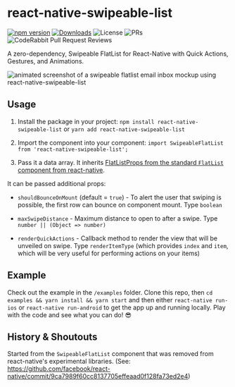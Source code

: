 # react-native-swipeable-list

[![npm version](https://img.shields.io/npm/v/react-native-swipeable-list?color=brightgreen)](https://www.npmjs.com/package/react-native-swipeable-list)
[![Downloads](https://img.shields.io/npm/dm/react-native-swipeable-list.svg?sanitize=true)](https://npmcharts.com/compare/react-native-swipeable-list?minimal=true)
![License](https://img.shields.io/npm/l/react-native-swipeable-list?color=brightgreen)
![PRs](https://img.shields.io/badge/PRs-welcome-brightgreen.svg)
![CodeRabbit Pull Request Reviews](https://img.shields.io/coderabbit/prs/github/esthor/react-native-swipeable-list?utm_source=oss&utm_medium=github&utm_campaign=esthor%2Freact-native-swipeable-list&labelColor=171717&color=FF570A&link=https%3A%2F%2Fcoderabbit.ai&label=CodeRabbit+Reviews)
<!-- [![Build status](https://build.appcenter.ms/v0.1/apps/13534511-14df-4ea0-b460-22eb6d84e8fe/branches/main/badge)](https://appcenter.ms) -->


A zero-dependency, Swipeable FlatList for React-Native with Quick Actions, Gestures, and Animations.

![animated screenshot of a swipeable flatlist email inbox mockup using react-native-swipeable-list](images/react-native-swipeable-list-demo2.gif)

## Usage

1. Install the package in your project: `npm install react-native-swipeable-list` or `yarn add react-native-swipeable-list`

2. Import the component into your component: `import SwipeableFlatList from 'react-native-swipeable-list';`

3. Pass it a data array. It inherits [FlatListProps from the standard `FlatList` component from react-native](https://facebook.github.io/react-native/docs/flatlist).

It can be passed additional props:

- `shouldBounceOnMount` (default = `true`) - To alert the user that swiping is possible, the first row can bounce on component mount. Type `boolean`

- `maxSwipeDistance` - Maximum distance to open to after a swipe. Type `number || (Object => number)`

- `renderQuickActions` - Callback method to render the view that will be unveiled on swipe. Type `renderItemType` (which provides `index` and  `item`, which will be very useful for performing actions on your items)

## Example

Check out the example in the `/examples` folder. Clone this repo, then `cd examples && yarn install && yarn start` and then either  `react-native run-ios` or `react-native run-android` to get the app up and running locally. Play with the code and see what you can do! 😎

## History & Shoutouts

Started from the `SwipeableFlatList` component that was removed from react-native's experimental libraries. (See: <https://github.com/facebook/react-native/commit/9ca7989f60cc8137705effeaad0f128fa73ed2e4>)
